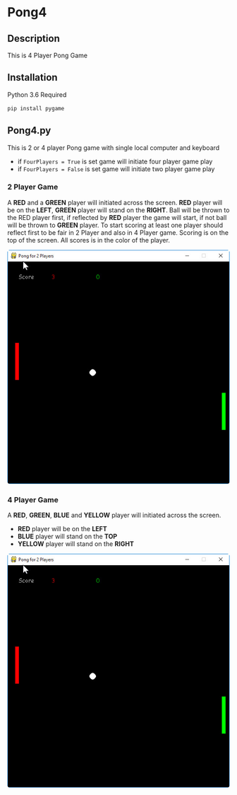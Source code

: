# Pong4

## Description
This is 4 Player Pong Game

## Installation

Python 3.6 Required
```python
pip install pygame
```
## Pong4.py
This is 2 or 4 player Pong game with single local computer and keyboard

* if `FourPlayers = True` is set game will initiate four player game play 
* if `FourPlayers = False` is set game will initiate two player game play 

### 2 Player Game
A **RED** and a **GREEN** player will initiated across the screen. 
**RED** player will be on the **LEFT**, **GREEN** player will stand on the **RIGHT**.
Ball will be thrown to the RED player first, if reflected by **RED** player the game will start, if not ball will be thrown to **GREEN** player.
To start scoring at least one player should reflect first to be fair in 2 Player and also in 4 Player game.
Scoring is on the top of the screen. All scores is in the color of the player.

![2 Player Pong Local](/images/2PlayerPongLocal.jpg)

### 4 Player Game
A **RED**, **GREEN**, **BLUE** and **YELLOW** player will initiated across the screen. 
* **RED** player will be on the **LEFT**
* **BLUE** player will stand on the **TOP**
* **YELLOW** player will stand on the **RIGHT**

![4 Player Pong Local](/images/2PlayerPongLocal.jpg)